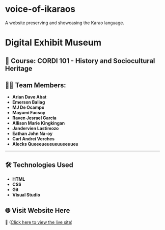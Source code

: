# voice-of-ikaraos
A website preserving and showcasing the Karao language.

# Digital Exhibit Museum

## 📅 **Course:** CORDI 101 - History and Sociocultural Heritage
## 🧑‍💻 **Team Members:**  
- **Arian Dave Abat**    
- **Emerson Baliag**    
- **MJ De Ocampo**    
- **Mayumi Facsoy**    
- **Raven Jesrael Garcia**    
- **Allison Marie Kingkingan**    
- **Jandervien Lastimozo**    
- **Eathan John Na-oy**    
- **Carl Andrei Verches**    
- **Alecks Queeeueueueuueeuueu**    

---

## **🛠️ Technologies Used**  
- **HTML**  
- **CSS**  
- **Git**  
- **Visual Studio**

## 🌐 Visit Website Here
🔗 ([Click here to view the live site](https://frazcier.github.io/voice-of-ikaraos))